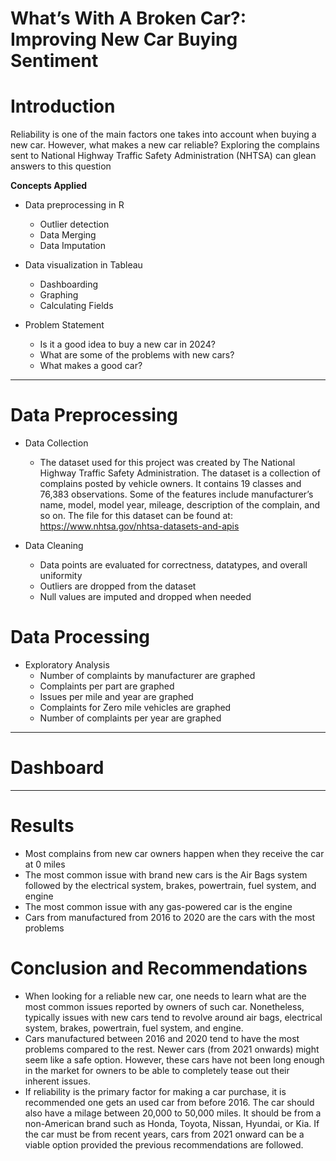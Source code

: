 # What’s With A Broken Car?: Improving New Car Buying Sentiment  

# Introduction
Reliability is one of the main factors one takes into account when buying a new car. However, what makes a new car reliable? Exploring the complains sent to National Highway Traffic Safety Administration (NHTSA) can glean answers to this question

**Concepts Applied**
- Data preprocessing in R
    - Outlier detection
    - Data Merging
    - Data Imputation
    
- Data visualization in Tableau
  - Dashboarding
  - Graphing
  - Calculating Fields
    
- Problem Statement
  - Is it a good idea to buy a new car in 2024?
  - What are some of the problems with new cars?
  - What makes a good car?

----
# Data Preprocessing 
- Data Collection
  - The dataset used for this project was created by The National Highway Traffic Safety Administration. The dataset is a collection of complains posted by vehicle owners. It contains 19 classes and 76,383 observations. Some of the features include manufacturer’s name, model, model year, mileage, description of the complain, and so on. The file for this dataset can be found at: https://www.nhtsa.gov/nhtsa-datasets-and-apis

- Data Cleaning
  - Data points are evaluated for correctness, datatypes, and overall uniformity
  - Outliers are dropped from the dataset
  - Null values are imputed and dropped when needed

# Data Processing
- Exploratory Analysis
    - Number of complaints by manufacturer are graphed
    - Complaints per part are graphed
    - Issues per mile and year are graphed
    - Complaints for Zero mile vehicles are graphed
    - Number of complaints per year are graphed


----
# Dashboard

----
# Results
- Most complains from new car owners happen when they receive the car at 0 miles
- The most common issue with brand new cars is the Air Bags system followed by the electrical system, brakes, powertrain, fuel system, and engine
- The most common issue with any gas-powered car is the engine 
- Cars from manufactured from 2016 to 2020 are the cars with the most problems

# Conclusion and Recommendations
- When looking for a reliable new car, one needs to learn what are the most common issues reported by owners of such car. Nonetheless, typically issues with new cars tend to revolve around air bags, electrical system, brakes, powertrain, fuel system, and engine.
- Cars manufactured between 2016 and 2020 tend to have the most problems compared to the rest. Newer cars (from 2021 onwards) might seem like a safe option. However, these cars have not been long enough in the market for owners to be able to completely tease out their inherent issues.
- If reliability is the primary factor for making a car purchase, it is recommended one gets an used car from before 2016. The car should also have a milage between 20,000 to 50,000 miles. It should be from a non-American brand such as Honda, Toyota, Nissan, Hyundai, or Kia. If the car must be from recent years, cars from 2021 onward can be a viable option provided the previous recommendations are followed. 

